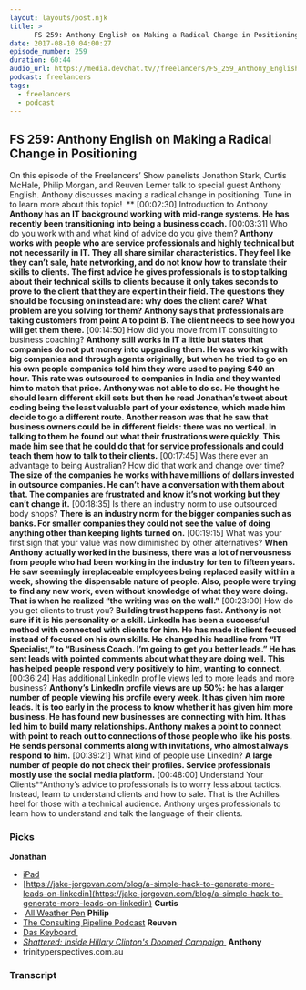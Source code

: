 ```yaml
---
layout: layouts/post.njk
title: >
      FS 259: Anthony English on Making a Radical Change in Positioning
date: 2017-08-10 04:00:27
episode_number: 259
duration: 60:44
audio_url: https://media.devchat.tv//freelancers/FS_259_Anthony_English_on_making_a_radical_change_in_positioning.mp3
podcast: freelancers
tags: 
  - freelancers
  - podcast
---
```


## **FS 259: Anthony English on Making a Radical Change in Positioning** 
On this episode of the Freelancers’ Show panelists Jonathon Stark, Curtis McHale, Philip Morgan, and Reuven Lerner talk to special guest Anthony English. Anthony discusses making a radical change in positioning. Tune in to learn more about this topic! **&nbsp;**** [00:02:30] Introduction to Anthony **Anthony has an IT background working with mid-range systems. He has recently been transitioning into being a business coach.** [00:03:31] Who do you work with and what kind of advice do you give them? **Anthony works with people who are service professionals and highly technical but not necessarily in IT. They all share similar characteristics. They feel like they can’t sale, hate networking, and do not know how to translate their skills to clients. The first advice he gives professionals is to stop talking about their technical skills to clients because it only takes seconds to prove to the client that they are expert in their field. The questions they should be focusing on instead are: why does the client care? What problem are you solving for them? Anthony says that professionals are taking customers from point A to point B. The client needs to see how you will get them there.** [00:14:50] How did you move from IT consulting to business coaching? **Anthony still works in IT a little but states that companies do not put money into upgrading them. He was working with big companies and through agents originally, but when he tried to go on his own people companies told him they were used to paying $40 an hour. This rate was outsourced to companies in India and they wanted him to match that price. Anthony was not able to do so. He thought he should learn different skill sets but then he read Jonathan’s tweet about coding being the least valuable part of your existence, which made him decide to go a different route. Another reason was that he saw that business owners could be in different fields: there was no vertical. In talking to them he found out what their frustrations were quickly. This made him see that he could do that for service professionals and could teach them how to talk to their clients.** [00:17:45] Was there ever an advantage to being Australian? How did that work and change over time? **The size of the companies he works with have millions of dollars invested in outsource companies. He can’t have a conversation with them about that. The companies are frustrated and know it’s not working but they can’t change it.** [00:18:35] Is there an industry norm to use outsourced body shops? **There is an industry norm for the bigger companies such as banks. For smaller companies they could not see the value of doing anything other than keeping lights turned on.** [00:19:15] What was your first sign that your value was now diminished by other alternatives? **When Anthony actually worked in the business, there was a lot of nervousness from people who had been working in the industry for ten to fifteen years. He saw seemingly irreplaceable employees being replaced easily within a week, showing the dispensable nature of people. Also, people were trying to find any new work, even without knowledge of what they were doing. That is when he realized “the writing was on the wall.”** [00:23:00] How do you get clients to trust you? **Building trust happens fast. Anthony is not sure if it is his personality or a skill. LinkedIn has been a successful method with connected with clients for him. He has made it client focused instead of focused on his own skills. He changed his headline from “IT Specialist,” to “Business Coach. I’m going to get you better leads.” He has sent leads with pointed comments about what they are doing well. This has helped people respond very positively to him, wanting to connect.** [00:36:24] Has additional LinkedIn profile views led to more leads and more business? **Anthony’s LinkedIn profile views are up 50%: he has a larger number of people viewing his profile every week. It has given him more leads. It is too early in the process to know whether it has given him more business. He has found new businesses are connecting with him. It has led him to build many relationships. Anthony makes a point to connect with point to reach out to connections of those people who like his posts. He sends personal comments along with invitations, who almost always respond to him.** [00:39:21] What kind of people use LinkedIn? **A large number of people do not check their profiles. Service professionals mostly use the social media platform.** [00:48:00] Understand Your Clients**Anthony’s advice to professionals is to worry less about tactics. Instead, learn to understand clients and how to sale. That is the Achilles heel for those with a technical audience. Anthony urges professionals to learn how to understand and talk the language of their clients.
### **Picks**
 **Jonathan**
- [iPad](https://www.apple.com/ipad/)
- [https://jake-jorgovan.com/blog/a-simple-hack-to-generate-more-leads-on-linkedin](https://jake-jorgovan.com/blog/a-simple-hack-to-generate-more-leads-on-linkedin)
**Curtis**
- &nbsp;[All Weather Pen](https://www.amazon.com/Rite-Rain-All-Weather-Durable-Clicker/dp/B013HBL318/ref=as_li_ss_tl?ie=UTF8&qid=1498588558&sr=8-2&keywords=rite+in+the+rain+93k&linkCode=sl1&tag=blogcurtismchale-20&linkId=159ef13526649fd0a75fda7259cb1257)
**Philip**
- [The Consulting Pipeline Podcast](http://consultingpipelinepodcast.com)
**Reuven**
- [Das Keyboard&nbsp;](http://daskeyboard.com/)
- [_Shattered: Inside Hillary Clinton's Doomed Campaign_&nbsp;](https://www.amazon.com/Shattered-Inside-Hillary-Clintons-Campaign-ebook)
**Anthony**
- trinityperspectives.com.au


### Transcript


